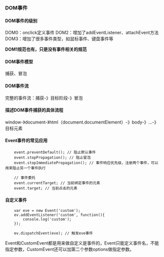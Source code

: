### DOM事件

#### DOM事件的级别

DOM0：onclick定义事件
DOM2：增加了addEventListener、attachEvent方法
DOM3：增加了很多事件类型，如鼠标事件、键盘事件等

**DOM1规范也有，只是没有事件相关的规范**

#### DOM事件模型

捕获、冒泡

#### DOM事件流

完整的事件流：捕获-》目标阶段-》冒泡

#### 描述DOM事件捕获的具体流程

window-》document-》html（document.documentElement）-》body-》...-》目标元素

#### Event事件的常见应用

```
    event.preventDefault(); // 阻止默认事件
    event.stopPropagation(); // 阻止冒泡
    event.stopImmediatePropagation(); // 事件响应优先级，注册两个事件，可以用来阻止另一个事件执行

    // 事件委托
    event.currentTarget; // 当前绑定事件的元素
    event.target; // 当前点击的元素
```
#### 自定义事件

```
    var eve = new Event('custom');
    ev.addEventListener('custom', function(){
        console.log('custom');
    });

    ev.dispatchEvent(eve); // 触发eve事件
```

Event和CustomEvent都是用来做自定义是事件的，Event只能定义事件名，不能指定参数，CustomEvent还可以加第二个参数options做指定参数。




